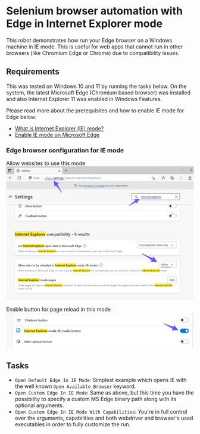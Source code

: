 # Selenium browser automation with Edge in Internet Explorer mode

This robot demonstrates how run your Edge browser on a Windows machine in IE mode.
This is useful for web apps that cannot run in other browsers (like Chromium Edge or
Chrome) due to compatibility issues.


## Requirements

This was tested on Windows 10 and 11 by running the tasks below. On the system, the
latest Microsoft Edge (Chromium based browser) was installed and also Internet Explorer
11 was enabled in Windows Features.

Please read more about the prerequisites and how to enable IE mode for Edge below:
- [What is Internet Explorer (IE) mode?](https://learn.microsoft.com/en-us/deployedge/edge-ie-mode)
- [Enable IE mode on Microsoft Edge](https://docs.oracle.com/cd/F52330_01/installation_guides/insbridge_rm_client_guide/Content/Guides_RateManager/Insbridge%20RateManager%20Client%20Setup%20Guide/Enable%20IE%20mode%20on%20Microsoft%20Edge.htm)

### Edge browser configuration for IE mode

Allow websites to use this mode
![Edge IE Settings](bin/1-edge-ie-settings.png)

Enable button for page reload in this mode
![Edge IE Button](bin/2-edge-ie-button.png)


## Tasks

- `Open Default Edge In IE Mode`: Simplest example which opens IE with the well known
  `Open Available Browser` keyword.
- `Open Custom Edge In IE Mode`: Same as above, but this time you have the possibility
  to specify a custom MS Edge binary path along with its optional arguments.
- `Open Custom Edge In IE Mode With Capabilities`: You're in full control over the
  arguments, capabilities and both webdriver and browser's used executables in order to
  fully customize the run.
